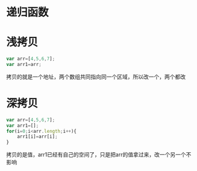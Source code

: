 # 递归函数

# 浅拷贝

```js
var arr=[4,5,6,7];
var arr1=arr;
```

拷贝的就是一个地址，两个数组共同指向同一个区域，所以改一个，两个都改

# 深拷贝

```js
var arr=[4,5,6,7];
var arr1=[];
for(i=0;i<arr.length;i++){
    arr1[i]=arr[i];
}
```

拷贝的是值，arr1已经有自己的空间了，只是把arr的值拿过来，改一个另一个不影响

